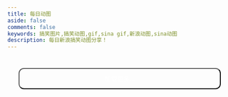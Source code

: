 ```yaml
---
title: 每日动图
aside: false
comments: false
keywords: 搞笑图片,搞笑动图,gif,sina gif,新浪动图,sina动图
description: 每日新浪搞笑动图分享！
---
```


<style>
#article-container .gif-page .gif-con p.date {
  font-size: 14px;
}
.gif-page .gif-con img {
  filter: blur(6px);
}
.gif-page .gif-con img.loaded {
  filter: blur(0);
  will-change: opacity;
  animation: realImg .2s linear;
}
@media screen and (min-width: 600px) {
  .gif-page .gif-con img {
    min-width: 280px;
  }
}
.gif-page .gif-cop {
  display: flex;
  justify-content: center;
  margin: 40px 0;
}
.gif-page .gif-cop button {
  width: 90%;
  color: #fff;
  background-color: var(--wds-main);
  padding: 12px;
  font-size: 14px;
  border-radius: 12px;
}
.gif-page .gif-cop button:hover{
  box-shadow: 0 4px 8px 0 rgb(0 0 0 / 24%), 0 8px 16px 0 rgb(0 0 0 / 19%);
}
</style>

<div class="gif-page">
  <div class="gif-script"></div>
  <div class="timeline gif-con"></div> 
  <div class="gif-cop">
    <button onclick="loadingPage()">加载更多...</button>
  </div>
</div>

<script>

function refresh(page){
  var script = document.createElement('script')
  script.src = 'https://interface.sina.cn/tech/gif/album.d.json?num='+10+'&page='+page+'&jsoncallback=jsonp1'
  document.querySelector('.gif-script').insertBefore(script, document.querySelector('.gif-script').firstChild)
}

function jsonp1(res){
  var gifCon = document.querySelector('.gif-con')
  document.querySelector('.gif-script').innerHTML = ''
  res.data.forEach((item)=>{
    gifCon.innerHTML +=  `
    <div class="timenode">
      <div class="meta"><p></p><p class="date">${item.createtime}</p><p></p></div>
      <div class="body"><p>${item.name}</p><img src="${item.img_url}" /></div>
    </div>
  `
  })
  lazyLoadInstance.update()
}

refresh(1)

var page=1
function loadingPage(){
  page++
  refresh(page)
}

</script>

